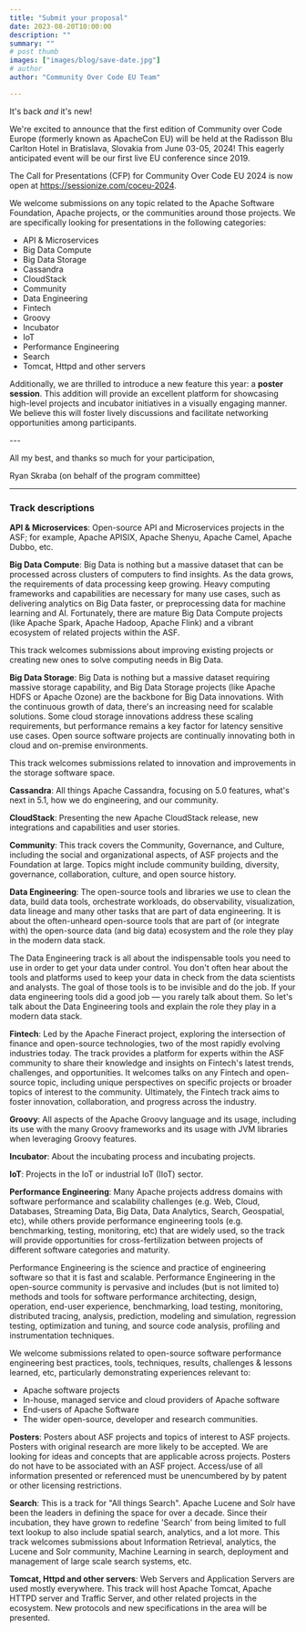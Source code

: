 ```yaml
---
title: "Submit your proposal"
date: 2023-08-20T10:00:00
description: ""
summary: ""
# post thumb
images: ["images/blog/save-date.jpg"]
# author
author: "Community Over Code EU Team"

---
```


It's back *and* it's new!

We're excited to announce that the first edition of Community over Code Europe (formerly known as ApacheCon EU) will be held at the Radisson Blu Carlton Hotel in Bratislava, Slovakia from June 03-05, 2024! This eagerly anticipated event will be our first live EU conference since 2019.

The Call for Presentations (CFP) for Community Over Code EU 2024 is now open at <a href="https://sessionize.com/coceu-2024/" target="_blank">https://sessionize.com/coceu-2024</a>.

We welcome submissions on any topic related to the Apache Software Foundation, Apache projects, or the communities around those projects. We are specifically looking for presentations in the following categories:

* API & Microservices
* Big Data Compute
* Big Data Storage
* Cassandra
* CloudStack
* Community
* Data Engineering
* Fintech
* Groovy
* Incubator
* IoT
* Performance Engineering
* Search
* Tomcat, Httpd and other servers

Additionally, we are thrilled to introduce a new feature this year: a
**poster session**. This addition will provide an excellent platform for
showcasing high-level projects and incubator initiatives in a visually
engaging manner. We believe this will foster lively discussions and
facilitate networking opportunities among participants.

\-\-\-

All my best, and thanks so much for your participation,

Ryan Skraba (on behalf of the program committee)

---

### Track descriptions

**API & Microservices**:
Open-source API and Microservices projects in the ASF; for example, Apache APISIX, Apache Shenyu, Apache Camel, Apache Dubbo, etc.

**Big Data Compute**:
Big Data is nothing but a massive dataset that can be processed across clusters of computers to find insights.
As the data grows, the requirements of data processing keep growing.
Heavy computing frameworks and capabilities are necessary for many use cases, such as delivering analytics on Big Data faster, or preprocessing data for machine learning and AI.
Fortunately, there are mature Big Data Compute projects (like Apache Spark, Apache Hadoop, Apache Flink) and a vibrant ecosystem of related projects within the ASF.

This track welcomes submissions about improving existing projects or creating new ones to solve computing needs in Big Data.
 
**Big Data Storage**:
Big Data is nothing but a massive dataset requiring massive storage capability, and Big Data Storage projects (like Apache HDFS or Apache Ozone) are the backbone for Big Data innovations.
With the continuous growth of data, there's an increasing need for scalable solutions.
Some cloud storage innovations address these scaling requirements, but performance remains a key factor for latency sensitive use cases.
Open source software projects are continually innovating both in cloud and on-premise environments.

This track welcomes submissions related to innovation and improvements in the storage software space.

**Cassandra**:
All things Apache Cassandra, focusing on 5.0 features, what's next in 5.1, how we do engineering, and our community.

**CloudStack**:
Presenting the new Apache CloudStack release, new integrations and capabilities and user stories.

**Community**:
This track covers the Community, Governance, and Culture, including the social and organizational aspects, of ASF projects and the Foundation at large.
Topics might include community building, diversity, governance, collaboration, culture, and open source history.

**Data Engineering**:
The open-source tools and libraries we use to clean the data, build data tools, orchestrate workloads, do observability, visualization, data lineage and many other tasks that are part of data engineering.
It is about the often-unheard open-source tools that are part of (or integrate with) the open-source data (and big data) ecosystem and the role they play in the modern data stack.

The Data Engineering track is all about the indispensable tools you need to use in order to get your data under control.
You don't often hear about the tools and platforms used to keep your data in check from the data scientists and analysts.
The goal of those tools is to be invisible and do the job.
If your data engineering tools did a good job — you rarely talk about them.
So let's talk about the Data Engineering tools and explain the role they play in a modern data stack.

**Fintech**:
Led by the Apache Fineract project, exploring the intersection of finance and open-source technologies, two of the most rapidly evolving industries today.
The track provides a platform for experts within the ASF community to share their knowledge and insights on Fintech's latest trends, challenges, and opportunities.
It welcomes talks on any Fintech and open-source topic, including unique perspectives on specific projects or broader topics of interest to the community.
Ultimately, the Fintech track aims to foster innovation, collaboration, and progress across the industry. 

**Groovy**:
All aspects of the Apache Groovy language and its usage, including its use with the many Groovy frameworks and its usage with JVM libraries when leveraging Groovy features. 

**Incubator**:
About the incubating process and incubating projects.

**IoT**:
Projects in the IoT or industrial IoT (IIoT) sector.

**Performance Engineering**:
Many Apache projects address domains with software performance and scalability challenges (e.g. Web, Cloud, Databases, Streaming Data, Big Data, Data Analytics, Search, Geospatial, etc), while others provide performance engineering tools (e.g. benchmarking, testing, monitoring, etc) that are widely used, so the track will provide opportunities for cross-fertilization between projects of different software categories and maturity.

Performance Engineering is the science and practice of engineering software so that it is fast and scalable.
Performance Engineering in the open-source community is pervasive and includes (but is not limited to) methods and tools for software performance architecting, design, operation, end-user experience, benchmarking, load testing, monitoring, distributed tracing, analysis, prediction, modeling and simulation, regression testing, optimization and tuning, and source code analysis, profiling and instrumentation techniques.

We welcome submissions related to open-source software performance engineering best practices, tools, techniques, results, challenges & lessons learned, etc, particularly demonstrating experiences relevant to:
* Apache software projects
* In-house, managed service and cloud providers of Apache software
* End-users of Apache Software
* The wider open-source, developer and research communities.

**Posters**:
Posters about ASF projects and topics of interest to ASF projects.
Posters with original research are more likely to be accepted.
We are looking for ideas and concepts that are applicable across projects.
Posters do not have to be associated with an ASF project.
Access/use of all information presented or referenced must be unencumbered by by patent or other licensing restrictions. 

**Search**:
This is a track for "All things Search".
Apache Lucene and Solr have been the leaders in defining the space for over a decade.
Since their incubation, they have grown to redefine 'Search' from being limited to full text lookup to also include spatial search, analytics, and a lot more.
This track welcomes submissions about Information Retrieval, analytics, the Lucene and Solr community, Machine Learning in search, deployment and management of large scale search systems, etc.

**Tomcat, Httpd and other servers**:
Web Servers and Application Servers are used mostly everywhere.
This track will host Apache Tomcat, Apache HTTPD server and Traffic Server, and other related projects in the ecosystem.
New protocols and new specifications in the area will be presented.